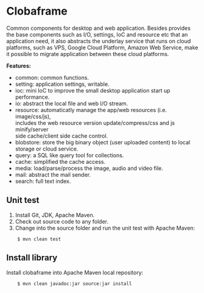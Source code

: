 Clobaframe
==========
Common components for desktop and web application.
Besides provides the base components such as I/O, settings, IoC and resource etc
that an application need, it also abstracts the underlay service that runs on cloud platforms,
such as VPS, Google Cloud Platform, Amazon Web Service, make it possible to migrate
application between these cloud platforms.

__Features:__

* common: common functions.
* setting: application settings, writable.
* ioc: mini IoC to improve the small desktop application start up performance.
* io: abstract the local file and web I/O stream.
* resource: automaticatly manage the app/web resources (i.e. image/css/js),   
  includes the web resource version update/compress/css and js minify/server  
  side cache/client side cache control.
* blobstore: store the big binary object (user uploaded content) to local storage or cloud service.
* query: a SQL like query tool for collections.
* cache: simplified the cache access.
* media: load/parse/process the image, audio and video file.
* mail: abstract the mail sender.
* search: full text index.

Unit test
---------
1. Install Git, JDK, Apache Maven.
2. Check out source code to any folder.
3. Change into the source folder and run the unit test with Apache Maven:

```
    $ mvn clean test
```

Install library
---------------
Install clobaframe into Apache Maven local repository:

```
    $ mvn clean javadoc:jar source:jar install
```

